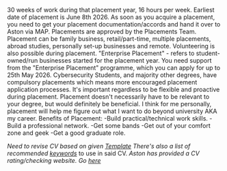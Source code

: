 30 weeks of work during that placement year, 16 hours per week.
Earliest date of placement is June 8th 2026. As soon as you acquire a placement, you need to get your placement documentation/accords and hand it over to Aston via MAP. Placements are approved by the Placements Team.
Placement can be family business, retail/part-time, multiple placements, abroad studies, personally set-up businesses and remote.
Volunteering is also possible during placement.
"Enterprise Placement" - refers to student-owned/run businesses started for the placement year. You need support from the "Enterprise Placement" programme, which you can apply for up to 25th May 2026.
Cybersecurity Students, and majority other degrees, have compulsory placements which means more encouraged placement application processes.
It's important regardless to be flexible and proactive during placement.
Placement doesn't necessarily have to be relevant to your degree, but would definitely be beneficial.
I think for me personally, placement will help me figure out what I want to do beyond university AKA my career.
Benefits of Placement:
-Build practical/technical work skills.
-Build a professional network.
-Get some bands
-Get out of your comfort zone and geek
-Get a good graduate role.

*Need to revise CV based on given [Template](file:///C:/Users/kamih/Downloads/CV%20Template.pdf)*
*There's also a list of recommended [keywords](file:///C:/Users/kamih/Downloads/CV%20Action%20Words.pdf)* to use in said CV.
*Aston has provided a CV rating/checking website. Go [here](https://aston360.careercentre.me/cv360)*
